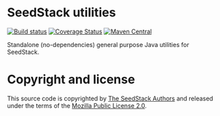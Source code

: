 # SeedStack utilities

[![Build status](https://travis-ci.org/seedstack/utils.svg?branch=master)](https://travis-ci.org/seedstack/utils) [![Coverage Status](https://coveralls.io/repos/seedstack/utils/badge.svg?branch=master)](https://coveralls.io/r/seedstack/seed?branch=master) [![Maven Central](https://maven-badges.herokuapp.com/maven-central/org.seedstack.seed/utils/badge.svg?style=flat)](https://maven-badges.herokuapp.com/maven-central/org.seedstack.utils/utils)

Standalone (no-dependencies) general purpose Java utilities for SeedStack.

# Copyright and license

This source code is copyrighted by [The SeedStack Authors](https://github.com/seedstack/seedstack/blob/master/AUTHORS) and
released under the terms of the [Mozilla Public License 2.0](https://www.mozilla.org/MPL/2.0/). 
